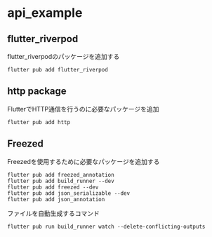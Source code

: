 # api_example

## flutter_riverpod
flutter_riverpodのパッケージを追加する
```
flutter pub add flutter_riverpod
```

## http package
FlutterでHTTP通信を行うのに必要なパッケージを追加
```
flutter pub add http
```

## Freezed
Freezedを使用するために必要なパッケージを追加する
```
flutter pub add freezed_annotation
flutter pub add build_runner --dev
flutter pub add freezed --dev
flutter pub add json_serializable --dev
flutter pub add json_annotation
```
ファイルを自動生成するコマンド
```
flutter pub run build_runner watch --delete-conflicting-outputs
```